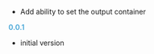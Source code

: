 

- Add ability to set the output container

**<span style="color:#56adda">0.0.1</span>**
- initial version
